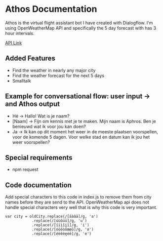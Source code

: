 # Athos Documentation
Athos is the virtual flight assistant bot I have created with Dialogflow. I'm using OpenWeatherMap API and specifically the 5 day forecast with has 3 hour intervals.

[API Link](https://openweathermap.org/forecast5)

## Added Features
- Find the weather in nearly any major city
- Find the weather forecast for the next 5 days
- Smalltalk

## Example for conversational flow: user input -> and Athos output
- Hé -> Hallo! Wat is je naam?
- [Naam] -> Fijn om kennis met je te maken. Mijn naam is Aphros. Ben je benieuwd wat ik voor jou kan doen?
- Ja -> Ik kan op dit moment het weer in de meeste plaatsen voorspellen, voor de komende 5 dagen. Voor welke stad en datum kan ik jou het weer voorspellen?

## Special requirements
- npm request

## Code documentation
Add special characters to this code in index.js to remove them from city names before they are send to the API. OpenWeatherMap api does not handle special characters very well that is why this code is very important.
```
var city = oldCity.replace(/[áàâä]/g, 'a')
            .replace(/[úùûüū]/g, 'u')
            .replace(/[íïìîįī]/g, 'i')
            .replace(/[óöôòõœøō]/g, 'o')
            .replace(/[éëêèęėē]/g, 'e')
```